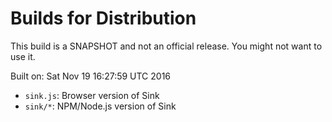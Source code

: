 # Builds for Distribution

This build is a SNAPSHOT and not an official release.  You might not want to use it.

Built on: Sat Nov 19 16:27:59 UTC 2016

* `sink.js`: Browser version of Sink
* `sink/*`: NPM/Node.js version of Sink
